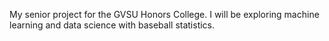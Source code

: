 My senior project for the GVSU Honors College. I will be exploring machine learning and data science with baseball statistics.